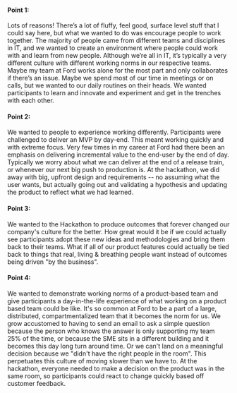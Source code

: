 #### Point 1: 
Lots of reasons! There’s a lot of fluffy, feel good, surface level stuff that I could say here, but what we wanted to do was encourage people to work together. The majority of people came from different teams and disciplines in IT, and we wanted to create an environment where people could work with and learn from new people. Although we’re all in IT, it’s typically a very different culture with different working norms in our respective teams. Maybe my team at Ford works alone for the most part and only collaborates if there’s an issue. Maybe we spend most of our time in meetings or on calls, but we wanted to our daily routines on their heads. We wanted participants to learn and innovate and experiment and get in the trenches with each other.

#### Point 2: 
We wanted to people to experience working differently. Participants were challenged to deliver an MVP by day-end. This meant working quickly and with extreme focus. Very few times in my career at Ford had there been an emphasis on delivering incremental value to the end-user by the end of day. Typically we worry about what we can deliver at the end of a release train, or whenever our next big push to production is. At the hackathon, we did away with big, upfront design and requirements -- no assuming what the user wants, but actually going out and validating a hypothesis and updating the product to reflect what we had learned. 

#### Point 3:
We wanted to the Hackathon to produce outcomes that forever changed our company's culture for the better. How great would it be if we could actually see participants adopt these new ideas and methodologies and bring them back to their teams. What if all of our product features could actually be tied back to things that real, living & breathing people want instead of outcomes being driven "by the business". 

#### Point 4:
We wanted to demonstrate working norms of a product-based team and give participants a day-in-the-life experience of what working on a product based team could be like. It's so common at Ford to be a part of a large, distributed, compartmentalized team that it becomes the norm for us. We grow accustomed to having to send an email to ask a simple question because the person who knows the answer is only supporting my team 25% of the time, or because the SME sits in a different building and it becomes this day long turn around time. Or we can't land on a meaningful decision because we "didn't have the right people in the room". This perpetuates this culture of moving slower than we have to. At the hackathon, everyone needed to make a decision on the product was in the same room, so participants could react to change quickly based off customer feedback. 
